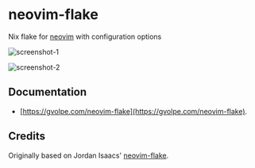 # neovim-flake

Nix flake for [neovim](https://neovim.io/) with configuration options

![screenshot-1](./docs/screenshot-1.png)

![screenshot-2](./docs/screenshot-2.png)

## Documentation

- [https://gvolpe.com/neovim-flake](https://gvolpe.com/neovim-flake).

## Credits

Originally based on Jordan Isaacs' [neovim-flake](https://github.com/jordanisaacs/neovim-flake).
